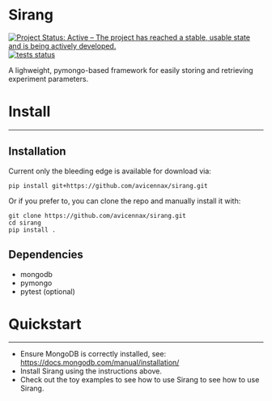 # Sirang
[![Project Status: Active – The project has reached a stable, usable state and is being actively developed.](http://www.repostatus.org/badges/latest/active.svg)](http://www.repostatus.org/#active)
[![tests status](https://travis-ci.org/avicennax/sirang.svg)](https://travis-ci.org/avicennax/sirang)

A lighweight, pymongo-based framework for easily storing and retrieving experiment parameters. 


# Install
---
## Installation

Current only the bleeding edge is available for download via:
```
pip install git+https://github.com/avicennax/sirang.git
```
Or if you prefer to, you can clone the repo and manually install it with:
```
git clone https://github.com/avicennax/sirang.git
cd sirang
pip install .
``` 

## Dependencies
* mongodb
* pymongo 
* pytest (optional)

# Quickstart
---
* Ensure MongoDB is correctly installed, see: https://docs.mongodb.com/manual/installation/
* Install Sirang using the instructions above.
* Check out the toy examples to see how to use Sirang to see how to use Sirang.
